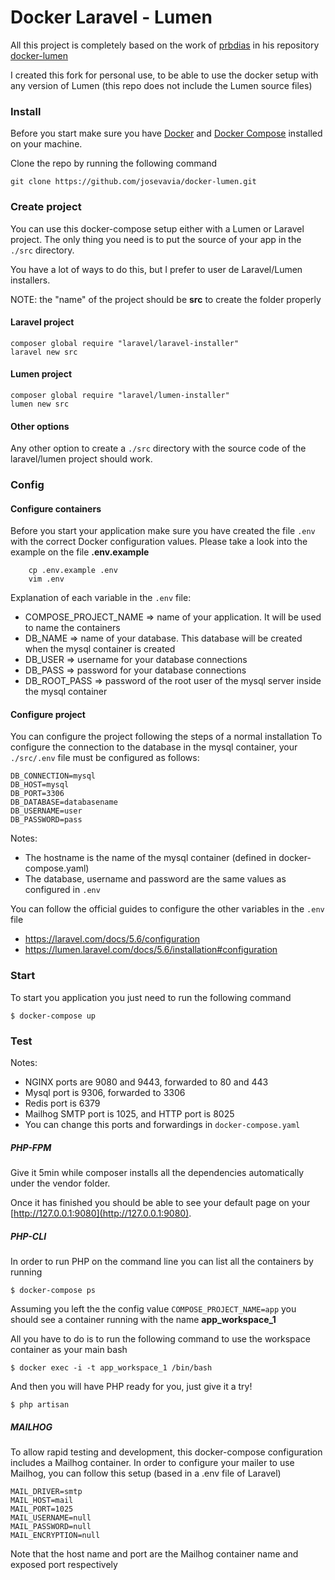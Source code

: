 # Docker Laravel - Lumen
All this project is completely based on the work of [prbdias](https://github.com/prbdias/docker-lumen) 
in his repository [docker-lumen](https://github.com/prbdias/docker-lumen)

I created this fork for personal use, to be able to use the docker setup with any version of Lumen (this repo does not 
include the Lumen source files)

### Install

Before you start make sure you have [Docker](https://docs.docker.com/install/) and [Docker Compose](https://docs.docker.com/compose/install/) installed on your machine.

Clone the repo by running the following command

    git clone https://github.com/josevavia/docker-lumen.git

### Create project
You can use this docker-compose setup either with a Lumen or Laravel project. The only thing you need is to put the
source of your app in the `./src` directory.

You have a lot of ways to do this, but I prefer to user de Laravel/Lumen installers.

NOTE:  the "name" of the project should be **src** to create the folder properly

#### Laravel project

    composer global require "laravel/laravel-installer"
    laravel new src
    
#### Lumen project

    composer global require "laravel/lumen-installer"
    lumen new src
    
#### Other options
Any other option to create a `./src` directory with the source code of the laravel/lumen project should work.    
    


### Config
#### Configure containers
Before you start your application make sure you have created the file `.env` with the correct Docker configuration values. Please take a look into the example on the file **.env.example**
```
    cp .env.example .env
    vim .env
```

Explanation of each variable in the `.env` file:
- COMPOSE_PROJECT_NAME => name of your application. It will be used to name the containers 
- DB_NAME => name of your database. This database will be created when the mysql container is created      
- DB_USER => username for your database connections              
- DB_PASS => password for your database connections              
- DB_ROOT_PASS => password of the root user of the mysql server inside the mysql container         
                 
#### Configure project
You can configure the project following the steps of a normal installation 
To configure the connection to the database in the mysql container, your `./src/.env` file must be configured as follows:
```
DB_CONNECTION=mysql
DB_HOST=mysql
DB_PORT=3306
DB_DATABASE=databasename
DB_USERNAME=user
DB_PASSWORD=pass
```
Notes: 
- The hostname is the name of the mysql container (defined in docker-compose.yaml)
- The database, username and password are the same values as configured in `.env`

You can follow the official guides to configure the other variables in the `.env` file 
- https://laravel.com/docs/5.6/configuration
- https://lumen.laravel.com/docs/5.6/installation#configuration

 
### Start
To start you application you just need to run the following command 

    $ docker-compose up
    
### Test

Notes: 
- NGINX ports are 9080 and 9443, forwarded to 80 and 443
- Mysql port is 9306, forwarded to 3306
- Redis port is 6379
- Mailhog SMTP port is 1025, and HTTP port is 8025
- You can change this ports and forwardings in `docker-compose.yaml`

##### PHP-FPM
Give it 5min while composer installs all the dependencies automatically under the vendor folder.

Once it has finished you should be able to see your default page on your [http://127.0.0.1:9080](http://127.0.0.1:9080).


##### PHP-CLI
In order to run PHP on the command line you can list all the containers by running 

    $ docker-compose ps
    
Assuming you left the the config value `COMPOSE_PROJECT_NAME=app` you should see a container running with the name **app_workspace_1**


All you have to do is to run the following command to use the workspace container as your main bash 

    $ docker exec -i -t app_workspace_1 /bin/bash

And then you will have PHP ready for you, just give it a try!


    $ php artisan 



##### MAILHOG
To allow rapid testing and development, this docker-compose configuration includes a Mailhog container.
In order to configure your mailer to use Mailhog, you can follow this setup (based in a .env file of Laravel)

```
MAIL_DRIVER=smtp
MAIL_HOST=mail
MAIL_PORT=1025
MAIL_USERNAME=null
MAIL_PASSWORD=null
MAIL_ENCRYPTION=null
```

Note that the host name and port are the Mailhog container name and exposed port respectively